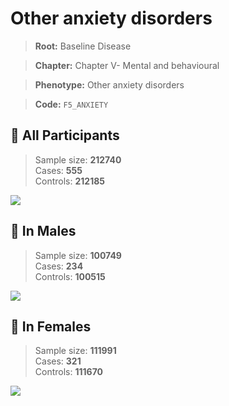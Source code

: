# Other anxiety disorders

> **Root:** Baseline Disease  

> **Chapter:** Chapter V- Mental and behavioural  

> **Phenotype:** Other anxiety disorders  

> **Code:** `F5_ANXIETY`

## 🧪 All Participants  
> Sample size: **212740**  
> Cases: **555**  
> Controls: **212185**
<img src="/Disease/Figures/ALL/Baseline/F5_ANXIETY.png"/>
<CsvTable src="/Disease_Data/ALL/Baseline/LG_F5_ANXIETY.csv" label="🔍 View full results" />

## 👨 In Males  
> Sample size: **100749**  
> Cases: **234**  
> Controls: **100515**
<img src="/Disease/Figures/Male/Baseline/F5_ANXIETY.png"/>
<CsvTable src="/Disease_Data/Male/Baseline/LG_F5_ANXIETY.csv" label="🔍 View full results" />

## 👩 In Females  
> Sample size: **111991**  
> Cases: **321**  
> Controls: **111670**
<img src="/Disease/Figures/Female/Baseline/F5_ANXIETY.png"/>
<CsvTable src="/Disease_Data/Female/Baseline/LG_F5_ANXIETY.csv" label="🔍 View full results" />
